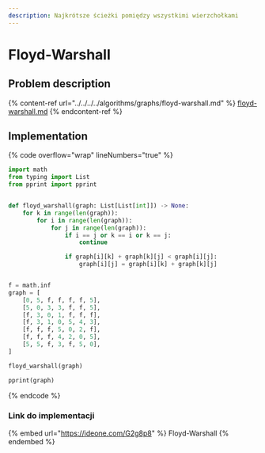 ```yaml
---
description: Najkrótsze ścieżki pomiędzy wszystkimi wierzchołkami
---
```


# Floyd-Warshall

## Problem description

{% content-ref url="../../../../algorithms/graphs/floyd-warshall.md" %}
[floyd-warshall.md](../../../../algorithms/graphs/floyd-warshall.md)
{% endcontent-ref %}

## Implementation

{% code overflow="wrap" lineNumbers="true" %}
```python
import math
from typing import List
from pprint import pprint


def floyd_warshall(graph: List[List[int]]) -> None:
    for k in range(len(graph)):
        for i in range(len(graph)):
            for j in range(len(graph)):
                if i == j or k == i or k == j:
                    continue

                if graph[i][k] + graph[k][j] < graph[i][j]:
                    graph[i][j] = graph[i][k] + graph[k][j]


f = math.inf
graph = [
    [0, 5, f, f, f, f, 5],
    [5, 0, 3, 3, f, f, 5],
    [f, 3, 0, 1, f, f, f],
    [f, 3, 1, 0, 5, 4, 3],
    [f, f, f, 5, 0, 2, f],
    [f, f, f, 4, 2, 0, 5],
    [5, 5, f, 3, f, 5, 0],
]

floyd_warshall(graph)

pprint(graph)
```
{% endcode %}

### Link do implementacji

{% embed url="https://ideone.com/G2g8p8" %}
Floyd-Warshall
{% endembed %}
